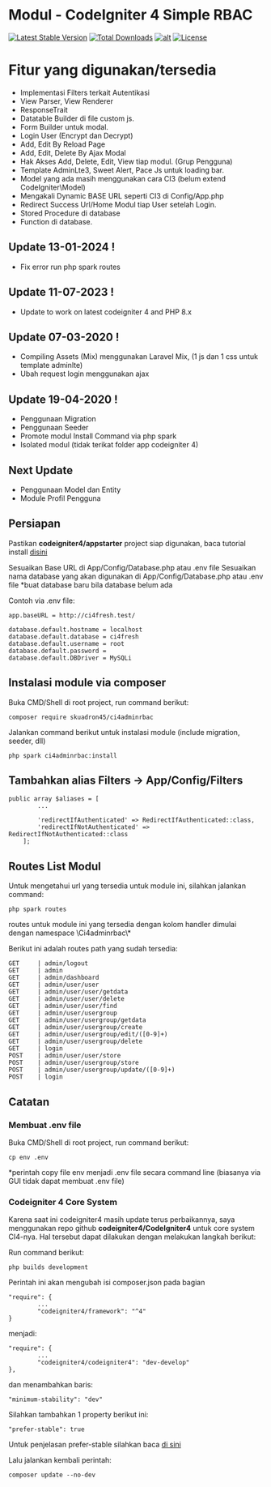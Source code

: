 # Modul - CodeIgniter 4 Simple RBAC
[![Latest Stable Version](https://poser.pugx.org/skuadron45/ci4adminrbac/v/stable)](https://packagist.org/packages/skuadron45/ci4adminrbac) 
[![Total Downloads](https://poser.pugx.org/skuadron45/ci4adminrbac/downloads)](https://packagist.org/packages/skuadron45/ci4adminrbac) 
[![alt](https://img.shields.io/badge/package-skuadron45%2Fci4adminrbac%20-s)](https://packagist.org/packages/skuadron45/ci4adminrbac)
[![License](https://poser.pugx.org/skuadron45/ci4adminrbac/license)](https://packagist.org/packages/skuadron45/ci4adminrbac) 

# Fitur yang digunakan/tersedia
- Implementasi Filters terkait Autentikasi
- View Parser, View Renderer
- ResponseTrait
- Datatable Builder di file custom js.
- Form Builder untuk modal.
- Login User (Encrypt dan Decrypt)
- Add, Edit By Reload Page
- Add, Edit, Delete By Ajax Modal
- Hak Akses Add, Delete, Edit, View tiap modul. (Grup Pengguna)
- Template AdminLte3, Sweet Alert, Pace Js untuk loading bar.
- Model yang ada masih menggunakan cara CI3 (belum extend CodeIgniter\Model)
- Mengakali Dynamic BASE URL seperti CI3 di Config/App.php
- Redirect Success Url/Home Modul tiap User setelah Login.
- Stored Procedure di database
- Function di database.

## Update 13-01-2024 !
- Fix error run php spark routes

## Update 11-07-2023 !
- Update to work on latest codeigniter 4 and PHP 8.x

## Update 07-03-2020 !
- Compiling Assets (Mix) menggunakan Laravel Mix, (1 js dan 1 css untuk template adminlte)
- Ubah request login menggunakan ajax

## Update 19-04-2020 !
- Penggunaan Migration
- Penggunaan Seeder
- Promote modul Install Command via php spark
- Isolated modul (tidak terikat folder app codeigniter 4)
  
## Next Update
- Penggunaan Model dan Entity
- Module Profil Pengguna

## Persiapan
Pastikan **codeigniter4/appstarter**  project siap digunakan, baca tutorial install [disini](https://github.com/codeigniter4/appstarter)

Sesuaikan Base URL di App/Config/Database.php atau .env file
Sesuaikan nama database yang akan digunakan di App/Config/Database.php atau .env file
*buat database baru bila database belum ada

Contoh via .env file:
```
app.baseURL = http://ci4fresh.test/

database.default.hostname = localhost
database.default.database = ci4fresh
database.default.username = root
database.default.password = 
database.default.DBDriver = MySQLi
```

## Instalasi module via composer
Buka CMD/Shell di root project, run command berikut:
```
composer require skuadron45/ci4adminrbac
```

Jalankan command berikut untuk instalasi module (include migration, seeder, dll)

```
php spark ci4adminrbac:install
```

## Tambahkan alias Filters -> App/Config/Filters

```
public array $aliases = [
        ...
        
        'redirectIfAuthenticated' => RedirectIfAuthenticated::class,
        'redirectIfNotAuthenticated' =>  RedirectIfNotAuthenticated::class
    ];
```

## Routes List Modul
Untuk mengetahui url yang tersedia untuk module ini, silahkan jalankan command:
```
php spark routes
```
routes untuk module ini yang tersedia dengan kolom handler dimulai dengan namespace \Ci4adminrbac\\*

Berikut ini adalah routes path yang sudah tersedia:
```
GET     | admin/logout
GET     | admin
GET     | admin/dashboard
GET     | admin/user/user
GET     | admin/user/user/getdata
GET     | admin/user/user/delete
GET     | admin/user/user/find
GET     | admin/user/usergroup
GET     | admin/user/usergroup/getdata
GET     | admin/user/usergroup/create
GET     | admin/user/usergroup/edit/([0-9]+)
GET     | admin/user/usergroup/delete
GET     | login
POST    | admin/user/user/store
POST    | admin/user/usergroup/store
POST    | admin/user/usergroup/update/([0-9]+)
POST    | login
```

## Catatan

### **Membuat .env file**
Buka CMD/Shell di root project, run command berikut:
```
cp env .env
```
*perintah copy file env menjadi .env file secara command line (biasanya via GUI tidak dapat membuat .env file)

### **Codeigniter 4 Core System**

Karena saat ini codeigniter4 masih update terus perbaikannya, saya menggunakan repo github **codeigniter4/CodeIgniter4** untuk core system CI4-nya.
Hal tersebut dapat dilakukan dengan melakukan langkah berikut:

Run command berikut:
```
php builds development
```
Perintah ini akan mengubah isi composer.json pada bagian
```
"require": {
        ...
        "codeigniter4/framework": "^4"
}
```
menjadi:
```
"require": {
        ...
        "codeigniter4/codeigniter4": "dev-develop"
},
```
dan menambahkan baris:
```
"minimum-stability": "dev"
```
Silahkan tambahkan 1 property berikut ini:
```
"prefer-stable": true
```
Untuk penjelasan prefer-stable silahkan baca [di sini](https://getcomposer.org/doc/04-schema.md#prefer-stable)

Lalu jalankan kembali perintah:
```
composer update --no-dev
```